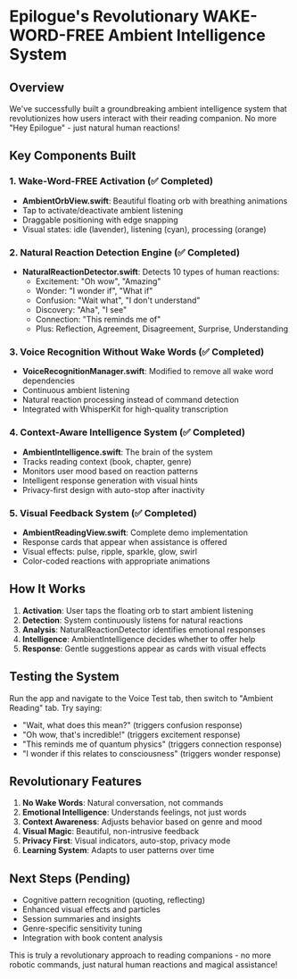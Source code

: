 # Epilogue's Revolutionary WAKE-WORD-FREE Ambient Intelligence System

## Overview
We've successfully built a groundbreaking ambient intelligence system that revolutionizes how users interact with their reading companion. No more "Hey Epilogue" - just natural human reactions!

## Key Components Built

### 1. Wake-Word-FREE Activation (✅ Completed)
- **AmbientOrbView.swift**: Beautiful floating orb with breathing animations
- Tap to activate/deactivate ambient listening
- Draggable positioning with edge snapping
- Visual states: idle (lavender), listening (cyan), processing (orange)

### 2. Natural Reaction Detection Engine (✅ Completed)
- **NaturalReactionDetector.swift**: Detects 10 types of human reactions:
  - Excitement: "Oh wow", "Amazing"
  - Wonder: "I wonder if", "What if"
  - Confusion: "Wait what", "I don't understand"
  - Discovery: "Aha", "I see"
  - Connection: "This reminds me of"
  - Plus: Reflection, Agreement, Disagreement, Surprise, Understanding

### 3. Voice Recognition Without Wake Words (✅ Completed)
- **VoiceRecognitionManager.swift**: Modified to remove all wake word dependencies
- Continuous ambient listening
- Natural reaction processing instead of command detection
- Integrated with WhisperKit for high-quality transcription

### 4. Context-Aware Intelligence System (✅ Completed)
- **AmbientIntelligence.swift**: The brain of the system
- Tracks reading context (book, chapter, genre)
- Monitors user mood based on reaction patterns
- Intelligent response generation with visual hints
- Privacy-first design with auto-stop after inactivity

### 5. Visual Feedback System (✅ Completed)
- **AmbientReadingView.swift**: Complete demo implementation
- Response cards that appear when assistance is offered
- Visual effects: pulse, ripple, sparkle, glow, swirl
- Color-coded reactions with appropriate animations

## How It Works

1. **Activation**: User taps the floating orb to start ambient listening
2. **Detection**: System continuously listens for natural reactions
3. **Analysis**: NaturalReactionDetector identifies emotional responses
4. **Intelligence**: AmbientIntelligence decides whether to offer help
5. **Response**: Gentle suggestions appear as cards with visual effects

## Testing the System

Run the app and navigate to the Voice Test tab, then switch to "Ambient Reading" tab. Try saying:
- "Wait, what does this mean?" (triggers confusion response)
- "Oh wow, that's incredible!" (triggers excitement response)
- "This reminds me of quantum physics" (triggers connection response)
- "I wonder if this relates to consciousness" (triggers wonder response)

## Revolutionary Features

1. **No Wake Words**: Natural conversation, not commands
2. **Emotional Intelligence**: Understands feelings, not just words
3. **Context Awareness**: Adjusts behavior based on genre and mood
4. **Visual Magic**: Beautiful, non-intrusive feedback
5. **Privacy First**: Visual indicators, auto-stop, privacy mode
6. **Learning System**: Adapts to user patterns over time

## Next Steps (Pending)

- Cognitive pattern recognition (quoting, reflecting)
- Enhanced visual effects and particles
- Session summaries and insights
- Genre-specific sensitivity tuning
- Integration with book content analysis

This is truly a revolutionary approach to reading companions - no more robotic commands, just natural human reactions and magical assistance!